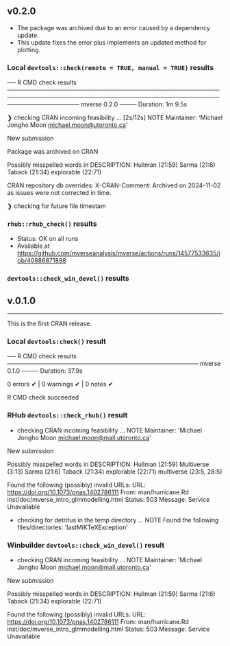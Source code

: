 ## v0.2.0

+  The package was archived due to an error caused by a dependency update.
+  This update fixes the error plus implements an updated method for plotting.

### Local `devtools::check(remote = TRUE, manual = TRUE)` results

── R CMD check results ───────────────────────────────────────────────────────────────────────────────────────────────────────────────────── mverse 0.2.0 ────
Duration: 1m 9.5s

❯ checking CRAN incoming feasibility ... [2s/12s] NOTE
  Maintainer: ‘Michael Jongho Moon <michael.moon@utoronto.ca>’
  
  New submission
  
  Package was archived on CRAN
  
  Possibly misspelled words in DESCRIPTION:
    Hullman (21:59)
    Sarma (21:6)
    Taback (21:34)
    explorable (22:71)
  
  CRAN repository db overrides:
    X-CRAN-Comment: Archived on 2024-11-02 as issues were not corrected
      in time.

❯ checking for future file timestam

### `rhub::rhub_check()` results

- Status: OK on all runs
- Available at https://github.com/mverseanalysis/mverse/actions/runs/14577533635/job/40886871898

### `devtools::check_win_devel()` results



## v.0.1.0

------------------------------------------------------

This is the first CRAN release.

### Local `devtools:check()` result

── R CMD check results ───────────────────────────────────────────── mverse 0.1.0 ────
Duration: 37.9s

0 errors ✔ | 0 warnings ✔ | 0 notes ✔

R CMD check succeeded

### RHub `devtools::check_rhub()` result

* checking CRAN incoming feasibility ... NOTE
Maintainer: 'Michael Jongho Moon <michael.moon@mail.utoronto.ca>'

New submission

Possibly misspelled words in DESCRIPTION:
  Hullman (21:59)
  Multiverse (3:13)
  Sarma (21:6)
  Taback (21:34)
  explorable (22:71)
  multiverse (23:5, 28:5)

Found the following (possibly) invalid URLs:
  URL: https://doi.org/10.1073/pnas.1402786111
    From: man/hurricane.Rd
          inst/doc/mverse_intro_glmmodelling.html
    Status: 503
    Message: Service Unavailable
    
* checking for detritus in the temp directory ... NOTE
Found the following files/directories:
  'lastMiKTeXException'

### Winbuilder `devtools::check_win_devel()` result

* checking CRAN incoming feasibility ... NOTE
Maintainer: 'Michael Jongho Moon <michael.moon@mail.utoronto.ca>'

New submission

Possibly misspelled words in DESCRIPTION:
  Hullman (21:59)
  Sarma (21:6)
  Taback (21:34)
  explorable (22:71)

Found the following (possibly) invalid URLs:
  URL: https://doi.org/10.1073/pnas.1402786111
    From: man/hurricane.Rd
          inst/doc/mverse_intro_glmmodelling.html
    Status: 503
    Message: Service Unavailable


